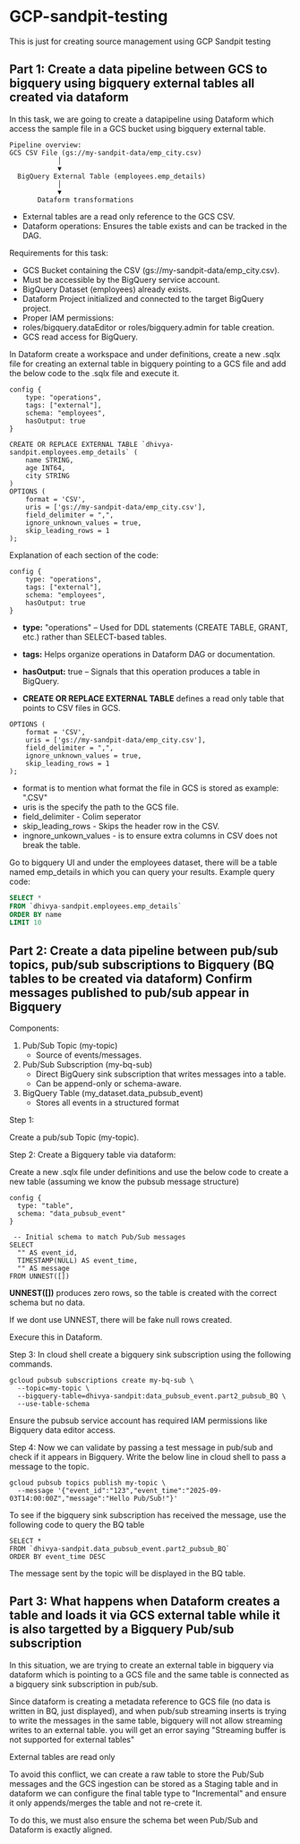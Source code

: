 # **GCP-sandpit-testing**
This is just for creating source management using GCP Sandpit testing

## Part 1: Create a data pipeline between GCS to bigquery using bigquery external tables all created via dataform

In this task, we are going to create a datapipeline using Dataform which access the sample file in a GCS bucket using bigquery external table.
```
Pipeline overview: 
GCS CSV File (gs://my-sandpit-data/emp_city.csv)
            │
            ▼
  BigQuery External Table (employees.emp_details)
            │
            ▼
       Dataform transformations
```
- External tables are a read only reference to the GCS CSV.
- Dataform operations: Ensures the table exists and can be tracked in the DAG.

Requirements for this task:
- GCS Bucket containing the CSV (gs://my-sandpit-data/emp_city.csv).
- Must be accessible by the BigQuery service account.
- BigQuery Dataset (employees) already exists.
- Dataform Project initialized and connected to the target BigQuery project.
- Proper IAM permissions:
- roles/bigquery.dataEditor or roles/bigquery.admin for table creation.
- GCS read access for BigQuery.

In Dataform create a workspace and under definitions, create a new .sqlx file for creating an external table in bigquery pointing to a GCS file and add the below code to the .sqlx file and execute it.

```
config { 
    type: "operations",
    tags: ["external"],
    schema: "employees",
    hasOutput: true
}

CREATE OR REPLACE EXTERNAL TABLE `dhivya-sandpit.employees.emp_details` (
    name STRING,
    age INT64,
    city STRING
)
OPTIONS (
    format = 'CSV',
    uris = ['gs://my-sandpit-data/emp_city.csv'],
    field_delimiter = ",",
    ignore_unknown_values = true,
    skip_leading_rows = 1
);
```
Explanation of each section of the code:
```
config { 
    type: "operations",
    tags: ["external"],
    schema: "employees",
    hasOutput: true
}
```
- **type:** "operations" – Used for DDL statements (CREATE TABLE, GRANT, etc.) rather than SELECT-based tables.
- **tags:** Helps organize operations in Dataform DAG or documentation.
- **hasOutput:** true – Signals that this operation produces a table in BigQuery.

- **CREATE OR REPLACE EXTERNAL TABLE** defines a read only table that points to CSV files in GCS.
````
OPTIONS (
    format = 'CSV',
    uris = ['gs://my-sandpit-data/emp_city.csv'],
    field_delimiter = ",",
    ignore_unknown_values = true,
    skip_leading_rows = 1
);
````
- format is to mention what format the file in GCS is stored as example: ".CSV"
- uris is the specify the path to the GCS file.
- field_delimiter - Colim seperator
- skip_leading_rows - Skips the header row in the CSV.
- ingnore_unkown_values - is to ensure extra columns in CSV does not break the table.
  
Go to bigquery UI and under the employees dataset, there will be a table named emp_details in which you can query your results.
Example query code:

```sql
SELECT *
FROM `dhivya-sandpit.employees.emp_details`
ORDER BY name
LIMIT 10
```

## Part 2: Create a data pipeline between pub/sub topics, pub/sub subscriptions to Bigquery (BQ tables to be created via dataform) Confirm messages published to pub/sub appear in Bigquery

Components:

1. Pub/Sub Topic (my-topic)
    - Source of events/messages.
2. Pub/Sub Subscription (my-bq-sub)
    - Direct BigQuery sink subscription that writes messages into a table.
    - Can be append-only or schema-aware.
3. BigQuery Table (my_dataset.data_pubsub_event)
    - Stores all events in a structured format

Step 1:

Create a pub/sub Topic (my-topic).

Step 2: Create a Bigquery table via dataform:

Create a new .sqlx file under definitions and use the below code to create a new table (assuming we know the pubsub message structure)

```
config {
  type: "table",
  schema: "data_pubsub_event"  
}

 -- Initial schema to match Pub/Sub messages
SELECT
  "" AS event_id,
  TIMESTAMP(NULL) AS event_time,
  "" AS message
FROM UNNEST([])
```
**UNNEST([])** produces zero rows, so the table is created with the correct schema but no data.

If we dont use UNNEST, there will be fake null rows created.

Execure this in Dataform.

Step 3: In cloud shell create a bigquery sink subscription using the following commands.

```
gcloud pubsub subscriptions create my-bq-sub \
  --topic=my-topic \
  --bigquery-table=dhivya-sandpit:data_pubsub_event.part2_pubsub_BQ \
  --use-table-schema
```
Ensure the pubsub service account has required IAM permissions like Bigquery data editor access.

Step 4: Now we can validate by passing a test message in pub/sub and check if it appears in Bigquery.
Write the below line in cloud shell to pass a message to the topic.
```
gcloud pubsub topics publish my-topic \
  --message '{"event_id":"123","event_time":"2025-09-03T14:00:00Z","message":"Hello Pub/Sub!"}'
```
To see if the bigquery sink subscription has received the message, use the following code to query the BQ table

```
SELECT *
FROM `dhivya-sandpit.data_pubsub_event.part2_pubsub_BQ`
ORDER BY event_time DESC
```
The message sent by the topic will be displayed in the BQ table.

## Part 3: What happens when Dataform creates a table and loads it via GCS external table while it is also targetted by a Bigquery Pub/sub subscription

In this situation, we are trying to create an external table in bigquery via dataform which is pointing to a GCS file and the same table is connected as a bigquery sink subscription in pub/sub.

Since dataform is creating a metadata reference to GCS file (no data is written in BQ, just displayed), and when pub/sub streaming inserts is trying to write the messages in the same table, bigquery will not allow streaming writes to an external table. you will get an error saying "Streaming buffer is not supported for external tables"

External tables are read only

To avoid this conflict, we can create a raw table to store the Pub/Sub messages and the GCS ingestion can be stored as a Staging table and in dataform we can configure the final table type to "Incremental" and ensure it only appends/merges the table and not re-crete it.

To do this, we must also ensure the schema bet ween Pub/Sub and Dataform is exactly aligned.

